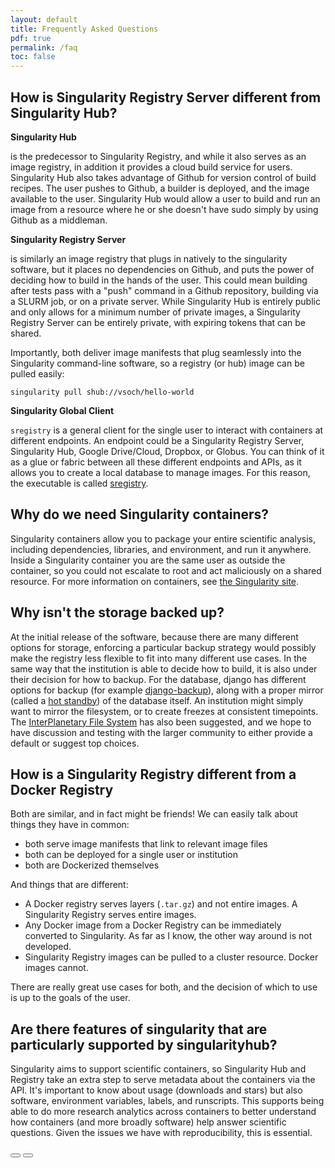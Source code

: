 ```yaml
---
layout: default
title: Frequently Asked Questions
pdf: true
permalink: /faq
toc: false
---
```


## How is Singularity Registry Server different from Singularity Hub?

**Singularity Hub**

is the predecessor to Singularity Registry, and while it also serves as an image registry, in addition it provides a cloud build service for users. Singularity Hub also takes advantage of Github for version control of build recipes. The user pushes to Github, a builder is deployed, and the image available to the user. Singularity Hub would allow a user to build and run an image from a resource where he or she doesn't have sudo simply by using Github as a middleman.

**Singularity Registry Server** 

is similarly an image registry that plugs in natively to the singularity software, but it places no dependencies on Github, and puts the power of deciding how to build in the hands of the user. This could mean building after tests pass with a "push" command in a Github repository, building via a SLURM job, or on a private server. While Singularity Hub is entirely public and only allows for a minimum number of private images, a Singularity Registry Server can be entirely private, with expiring tokens that can be shared.

Importantly, both deliver image manifests that plug seamlessly into the Singularity command-line software, so a registry (or hub) image can be pulled easily:

```
singularity pull shub://vsoch/hello-world
```

**Singularity Global Client**

`sregistry` is a general client for the single user to interact with containers at different endpoints. An endpoint could be a Singularity Registry Server, Singularity Hub, Google Drive/Cloud, Dropbox, or Globus.  You can think of it as a glue or fabric between all these different endpoints and APIs, as it allows you to create a local database to manage images. For this reason, the executable is called [sregistry](https://singularityhub.github.io/sregistry-cli).

## Why do we need Singularity containers?

Singularity containers allow you to package your entire scientific analysis, including dependencies, libraries, and environment, and run it anywhere. Inside a Singularity container you are the same user as outside the container, so you could not escalate to root and act maliciously on a shared resource. For more information on containers, see [the Singularity site](https://singularityware.github.io).


## Why isn't the storage backed up?
At the initial release of the software, because there are many different options for storage, enforcing a particular backup strategy would possibly make the registry less flexible to fit into many different use cases. In the same way that the institution is able to decide how to build, it is also under their decision for how to backup. For the database, django has different options for backup (for example [django-backup](https://github.com/django-backup/django-backup)), along with a proper mirror (called a [hot standby](https://cloud.google.com/community/tutorials/setting-up-postgres-hot-standby)) of the database itself. An institution might simply want to mirror the filesystem, or to create freezes at consistent timepoints. The [InterPlanetary File System](https://en.wikipedia.org/wiki/InterPlanetary_File_System) has also been suggested, and we hope to have discussion and testing with the larger community to either provide a default or suggest top choices.

## How is a Singularity Registry different from a Docker Registry
Both are similar, and in fact might be friends! We can easily talk about things they have in common:

 - both serve image manifests that link to relevant image files
 - both can be deployed for a single user or institution
 - both are Dockerized themselves

And things that are different:

 - A Docker registry serves layers (`.tar.gz`) and not entire images. A Singularity Registry serves entire images. 
 - Any Docker image from a Docker Registry can be immediately converted to Singularity. As far as I know, the other way around is not developed. 
 - Singularity Registry images can be pulled to a cluster resource. Docker images cannot.

There are really great use cases for both, and the decision of which to use is up to the goals of the user. 

## Are there features of singularity that are particularly supported by singularityhub?

Singularity aims to support scientific containers, so Singularity Hub and Registry take an extra step to serve metadata about the containers via the API. It's important to know about usage (downloads and stars) but also software, environment variables, labels, and runscripts. This supports being able to do more research analytics across containers to better understand how containers (and more broadly software) help answer scientific questions. Given the issues we have with reproducibility, this is essential.

<div>
    <a href="/sregistry/use-cases"><button class="previous-button btn btn-primary"><i class="fa fa-chevron-left"></i> </button></a>
    <a href="/sregistry/install"><button class="next-button btn btn-primary"><i class="fa fa-chevron-right"></i> </button></a>
</div><br>
